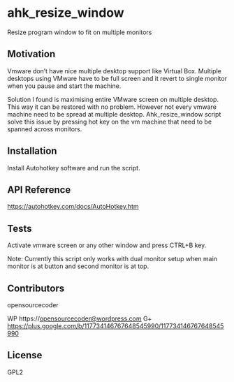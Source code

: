 # ahk_resize_window
Resize program window to fit on multiple monitors


## Motivation

Vmware don’t have nice multiple desktop support like Virtual Box.  Multiple desktops using VMware have to be full screen and it revert to single monitor when you pause and start the machine.

Solution I found is maximising entire VMware screen on multiple desktop. This way it can be restored with no problem. However not every vmware machine need to be spread at multiple desktop. Ahk_resize_window script solve this issue by pressing hot key on the vm machine that need to be spanned across monitors.  


## Installation

Install Autohotkey software and run the script.

## API Reference

https://autohotkey.com/docs/AutoHotkey.htm

## Tests

Activate vmware screen or any other window and press CTRL+B key.
 
Note: Currently this script only works with dual monitor setup when main monitor is at button and second monitor is at top. 

## Contributors

opensourcecoder

WP		https://opensourcecoder@wordpress.com
G+		https://plus.google.com/b/117734146767648545990/117734146767648545990

## License

GPL2